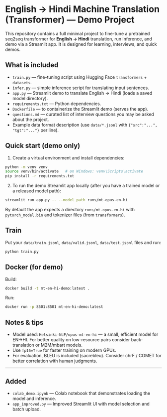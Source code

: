 # English → Hindi Machine Translation (Transformer) — Demo Project

This repository contains a full minimal project to fine-tune a pretrained seq2seq transformer for **English → Hindi** translation, run inference, and demo via a Streamlit app. It is designed for learning, interviews, and quick demos.

## What is included
- `train.py` — fine-tuning script using Hugging Face `transformers` + `datasets`.
- `infer.py`  — simple inference script for translating input sentences.
- `app.py`    — Streamlit demo to translate English -> Hindi (loads a saved model directory).
- `requirements.txt` — Python dependencies.
- `Dockerfile` — to containerize the Streamlit demo (serves the app).
- `questions.md` — curated list of interview questions you may be asked about the project.
- Example data format description (use `data/*.jsonl` with `{"src":"...", "tgt":"..."}` per line).

## Quick start (demo only)
1. Create a virtual environment and install dependencies:
```bash
python -m venv venv
source venv/bin/activate   # on Windows: venv\Scripts\activate
pip install -r requirements.txt
```

2. To run the demo Streamlit app locally (after you have a trained model or a released model path):
```bash
streamlit run app.py -- --model_path runs/mt-opus-en-hi
```
By default the app expects a directory `runs/mt-opus-en-hi` with `pytorch_model.bin` and tokenizer files (from `transformers`).

## Train
Put your `data/train.jsonl`, `data/valid.jsonl`, `data/test.jsonl` files and run:
```bash
python train.py
```

## Docker (for demo)
Build:
```bash
docker build -t mt-en-hi-demo:latest .
```
Run:
```bash
docker run -p 8501:8501 mt-en-hi-demo:latest
```

## Notes & tips
- Model used: `Helsinki-NLP/opus-mt-en-hi` — a small, efficient model for EN→HI. For better quality on low-resource pairs consider back-translation or M2M/mbart models.
- Use `fp16=True` for faster training on modern GPUs.
- For evaluation, BLEU is included (sacrebleu). Consider chrF / COMET for better correlation with human judgments.

---


## Added
- `colab_demo.ipynb` — Colab notebook that demonstrates loading the model and inference.
- `app_improved.py` — Improved Streamlit UI with model selection and batch upload.
